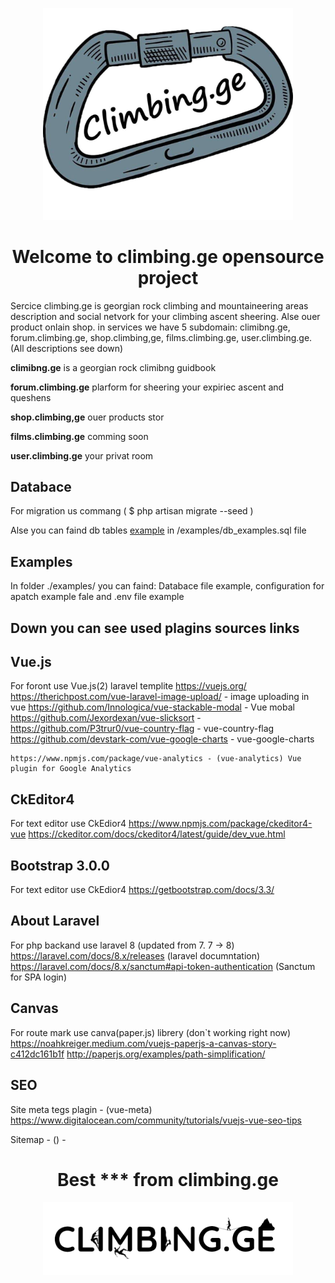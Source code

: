 <p align="center"><img src="/public/images/site_img/site_logo/climibng,ge(becground).jpg" width="400"></p>
<h1 align="center">Welcome to climbing.ge opensource project</h1>

<p>Sercice climbing.ge is georgian rock climbing and mountaineering areas description and social netvork for your climbing ascent sheering. Alse ouer product onlain shop. in services we have 5 subdomain: climibng.ge, forum.climbing.ge, shop.climbing,ge, films.climbing.ge, user.climbing.ge. (All descriptions see down)</p>

<p><strong>climibng.ge</strong> is a georgian rock climibng guidbook</p>

<p><strong>forum.climbing.ge</strong> plarform for sheering your expiriec ascent and queshens</p>

<p><strong>shop.climbing,ge</strong> ouer products stor</p>

<p><strong>films.climbing.ge</strong> comming soon</p>

<p><strong>user.climbing.ge</strong> your privat room</p>



## Databace

<p>For migration us commang ( $ php artisan migrate --seed )</p>
<p>Alse you can faind db tables <a href="#examples">example</a> in /examples/db_examples.sql file</p>


## Examples

<p id="examples">In folder ./examples/ you can faind: Databace file example, configuration for apatch example fale and .env file example



<h2>Down you can see used plagins sources links</h2>

## Vue.js

For foront use Vue.js(2) laravel templite
    https://vuejs.org/
    https://therichpost.com/vue-laravel-image-upload/ - image uploading in vue
    https://github.com/Innologica/vue-stackable-modal - Vue mobal
    https://github.com/Jexordexan/vue-slicksort -
    https://github.com/P3trur0/vue-country-flag - vue-country-flag
    https://github.com/devstark-com/vue-google-charts - vue-google-charts

    https://www.npmjs.com/package/vue-analytics - (vue-analytics) Vue plugin for Google Analytics


## CkEditor4

For text editor use CkEdior4
    https://www.npmjs.com/package/ckeditor4-vue
    https://ckeditor.com/docs/ckeditor4/latest/guide/dev_vue.html


## Bootstrap 3.0.0

For text editor use CkEdior4
    https://getbootstrap.com/docs/3.3/


## About Laravel

For php backand use laravel 8 (updated from 7. 7 -> 8)
    https://laravel.com/docs/8.x/releases (laravel documntation)
    https://laravel.com/docs/8.x/sanctum#api-token-authentication (Sanctum for SPA login)


## Canvas

For route mark use canva(paper.js) librery (don`t working right now)
    https://noahkreiger.medium.com/vuejs-paperjs-a-canvas-story-c412dc161b1f
    http://paperjs.org/examples/path-simplification/


## SEO

Site meta tegs plagin - (vue-meta)
    https://www.digitalocean.com/community/tutorials/vuejs-vue-seo-tips

Sitemap - () - 



<h1 align="center">Best *** from climbing.ge</h1>
<p align="center"><img src="/public/images/site_img/site_logo/header logo.png" width="400"></p>